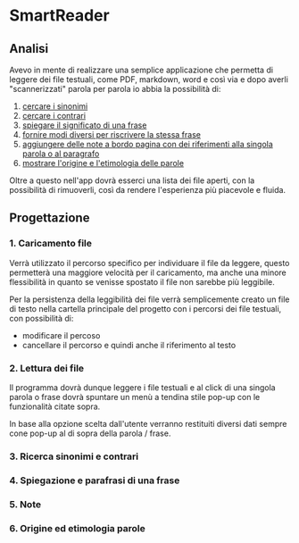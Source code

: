 # SmartReader

## Analisi

Avevo in mente di realizzare una semplice applicazione che permetta di leggere dei file testuali, come PDF, markdown, word e così via e dopo averli "scannerizzati" parola per parola 
io abbia la possibilità di: 

1. [cercare i sinonimi](#3-ricerca-sinonimi-e-contrari)
2. [cercare i contrari](#3-ricerca-sinonimi-e-contrari)
3. [spiegare il significato di una frase](#4-spiegazione-e-parafrasi-di-una-frase)
4. [fornire modi diversi per riscrivere la stessa frase](#4-spiegazione-e-parafrasi-di-una-frase)
5. [aggiungere delle note a bordo pagina con dei riferimenti alla singola parola o al paragrafo](#5-note)
6. [mostrare l'origine e l'etimologia delle parole](#6-origine-ed-etimologia-parole)

Oltre a questo nell'app dovrà esserci una lista dei file aperti, con la possibilità di rimuoverli, così da rendere l'esperienza più piacevole e fluida.

## Progettazione

### 1. Caricamento file

Verrà utilizzato il percorso specifico per individuare il file da leggere, questo permetterà una maggiore velocità per il caricamento, ma anche una minore flessibilità in quanto se venisse
spostato il file non sarebbe più leggibile.

Per la persistenza della leggibilità dei file verrà semplicemente creato un file di testo nella cartella principale del progetto con i percorsi dei file testuali, con possibilità di:
- modificare il percoso
- cancellare il percorso e quindi anche il riferimento al testo

### 2. Lettura dei file

Il programma dovrà dunque leggere i file testuali e al click di una singola parola o frase dovrà spuntare un menù a tendina stile pop-up con le funzionalità citate sopra. 

In base alla opzione scelta dall'utente verranno restituiti diversi dati sempre cone pop-up al di sopra della parola / frase.

### 3. Ricerca sinonimi e contrari

### 4. Spiegazione e parafrasi di una frase

### 5. Note

### 6. Origine ed etimologia parole